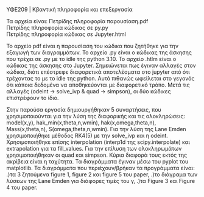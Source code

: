 ΥΦΕ209  | Κβαντική πληροφορία και επεξεργασία

Τα αρχεία είναι:
Πετρίδης πληροφορία παρουσίαση.pdf  
Πετρίδης πληροφορία κώδικας σε py.py  
Πετρίδης πληροφορία κώδικας σε Jupyter.html

Το αρχείο pdf είναι η παρουσίαση του κώδικα που ζητήθηκε για την εξαγωγή των διαγραμμάτων.
Το αρχείο .py είναι ο κώδικας της άσκησης που τρέχει σε .py με το idle της python 3.10.
Το αρχείο .htlm είναι ο κώδικας της άσκησης στο Jupyter. Σημειώνεται πως έγιναν αλλαγές στον κώδικα,
διότι επέστρεφε διαφορετικά αποτελέσματα στο jupyter από ότι τρέχοντας το με το idle της python. Αυτό πιθανώς
ωφείλεται στο γεγονός ότι κάποια δεδομένα να αποθηκεύονται με διαφορετικό τρόπο. 
Μετά τις αλλαγές (odeint -> solve_ivp & quad -> simpson),
οι δύο κώδικες επιστρέφουν το ίδιο.

Στην παρούσα εργασία δημιουργήθηκαν 5 συναρτήσεις, που χρησιμοποιούνται για την λύση της διαφορικής και τις ολοκληρώσεις:
model(x,y), hak_min(x,theta,n,wmin), hak(x,omega,theta,n), Mass(x,theta,n), S(omega,theta,n,wmin).
Για την λύση της Lane Emden χρησιμοποιήθηκε μέθοδος RK4(5) με την solve_ivp και η odeint.
Χρησιμοποιήθηκε επίσης interpolation (interp1d της scipy.interpolate) και extrapolation για τα fill_values.
Για την επίλυση των ολοκληρωμάτων χρησιμοποιήθηκαν οι quad και simpson. Κύρια διαφορά τους εκτός της ακρίβεια είναι η ταχύτητα. 
Τα διαγράμματα έγιναν μέσω του pyplot του matplotlib. 
Τα διαγράμματα που περιέχουν/βρήκαν τα προγράμματα είναι:
.)τα 3 ζητούμενα figure 1, figure 2 και figure 5 του paper,
.)το διάγραμα των λύσεων της Lane Emden για διάφορες τιμές του γ,
.)τα Figure 3 και Figure 4 του paper.
